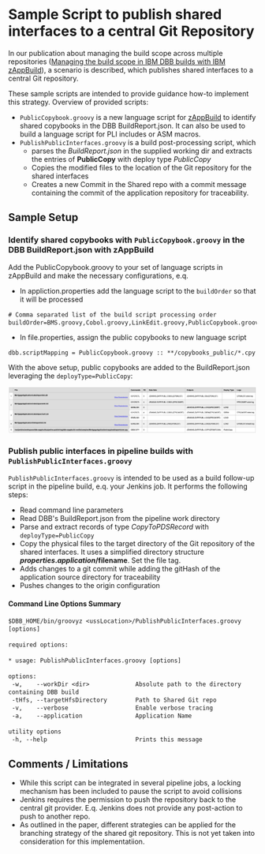 # Sample Script to publish shared interfaces to a central Git Repository

In our publication about managing the build scope across multiple repositories ([Managing the build scope in IBM DBB builds with IBM zAppBuild](https://www.ibm.com/support/pages/node/6381788)), a scenario is described, which publishes shared interfaces to a central Git repository.

These sample scripts are intended to provide guidance how-to implement this strategy. Overview of provided scripts:
- ```PublicCopybook.groovy``` is a new language script for [zAppBuild](https://github.com/IBM/dbb-zappbuild) to identify shared copybooks in the DBB BuildReport.json. It can also be used to build a language script for PLI includes or ASM macros.
- ```PublishPublicInterfaces.groovy``` is a build post-processing script, which 
  - parses the *BuildReport.json* in the supplied working dir and extracts the entries of **PublicCopy** with deploy type _PublicCopy_
  - Copies the modified files to the location of the Git repository for the shared interfaces 
  - Creates a new Commit in the Shared repo with a commit message containing the commit of the application repository for traceability. 

## Sample Setup

### Identify shared copybooks with ```PublicCopybook.groovy``` in the DBB BuildReport.json with zAppBuild

Add the PublicCopybook.groovy to your set of language scripts in zAppBuild and make the necessary configurations, e.q.
- In appliction.properties add the language script to the `buildOrder` so that it will be processed
```
# Comma separated list of the build script processing order
buildOrder=BMS.groovy,Cobol.groovy,LinkEdit.groovy,PublicCopybook.groovy
```
- In file.properties, assign the public copybooks to new language script
```
dbb.scriptMapping = PublicCopybook.groovy :: **/copybooks_public/*.cpy
```
With the above setup, public copybooks are added to the BuildReport.json leveraging the `deployType=PublicCopy`:

![logo](pics/BuildReport_publicInterface.png)

### Publish public interfaces in pipeline builds with ```PublishPublicInterfaces.groovy```
`PublishPublicInterfaces.groovy` is intended to be used as a build follow-up script in the pipeline build, e.q. your Jenkins job. It performs the following steps: 
- Read command line parameters
- Read DBB's BuildReport.json from the pipeline work directory
- Parse and extract records of type *CopyToPDSRecord* with `deployType=PublicCopy`
- Copy the physical files to the target directory of the Git repository of the shared interfaces. It uses a simplified directory structure **$properties.application/$filename**. Set the file tag.
- Adds changes to a git commit while adding the gitHash of the application source directory for traceability
- Pushes changes to the origin configuration 

#### Command Line Options Summary
```
$DBB_HOME/bin/groovyz <ussLocation>/PublishPublicInterfaces.groovy [options]

required options:

* usage: PublishPublicInterfaces.groovy [options]

options:
 -w,    --workDir <dir>             Absolute path to the directory containing DBB build
 -tHfs, --targetHfsDirectory        Path to Shared Git repo
 -v,    --verbose                   Enable verbose tracing
 -a,    --application               Application Name 

utility options
 -h, --help                         Prints this message

 ```

## Comments / Limitations
- While this script can be integrated in several pipeline jobs, a locking mechanism has been included to pause the script to avoid collisions
- Jenkins requires the permission to push the repository back to the central git provider. E.q. Jenkins does not provide any post-action to push to another repo.
- As outlined in the paper, different strategies can be applied for the branching strategy of the shared git repository. This is not yet taken into consideration for this implementatiion.


